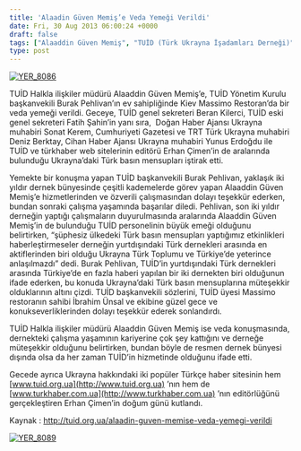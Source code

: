 ```yaml
---
title: 'Alaadin Güven Memiş’e Veda Yemeği Verildi'
date: Fri, 30 Aug 2013 06:00:24 +0000
draft: false
tags: ["Alaaddin Güven Memiş", "TUİD (Türk Ukrayna İşadamları Derneği)", "Ukrayna Türk Basını"]
type: post
---
```


[![YER_8086](http://burakpehlivan.org/wp-content/uploads/2013/08/YER_8086.jpg)](http://burakpehlivan.org/1760/alaadin-guven-memise-veda-yemegi-verildi/yer_8086/)

TUİD Halkla ilişkiler müdürü Alaaddin Güven Memiş’e, TUİD Yönetim Kurulu başkanvekili Burak Pehlivan’ın ev sahipliğinde Kiev Massimo Restoran’da bir veda yemeği verildi. Geceye, TUİD genel sekreteri Beran Kilerci, TUİD eski genel sekreteri Fatih Şahin’in yanı sıra,  Doğan Haber Ajansı Ukrayna  muhabiri Sonat Kerem, Cumhuriyeti Gazetesi ve TRT Türk Ukrayna muhabiri Deniz Berktay, Cihan Haber Ajansı Ukrayna muhabiri Yunus Erdoğdu ile TUİD ve türkhaber web sitelerinin editörü Erhan Çimen’in de aralarında bulunduğu Ukrayna’daki Türk basın mensupları iştirak etti.

Yemekte bir konuşma yapan TUİD başkanvekili Burak Pehlivan, yaklaşık iki yıldır dernek bünyesinde çeşitli kademelerde görev yapan Alaaddin Güven Memiş’e hizmetlerinden ve özverili çalışmasından dolayı teşekkür ederken, bundan sonraki çalışma yaşamında başarılar diledi. Pehlivan, son iki yıldır derneğin yaptığı çalışmaların duyurulmasında aralarında Alaaddin Güven Memiş’in de bulunduğu TUİD personelinin büyük emeği olduğunu belirtirken, “şüphesiz ülkedeki Türk basın mensupları yaptığımız etkinlikleri haberleştirmeseler derneğin yurtdışındaki Türk dernekleri arasında en aktiflerinden biri olduğu Ukrayna Türk Toplumu ve Türkiye’de yeterince anlaşılmazdı” dedi. Burak Pehlivan, TUİD’in yurtdışındaki Türk dernekleri arasında Türkiye’de en fazla haberi yapılan bir iki dernekten biri olduğunun ifade ederken, bu konuda Ukrayna’daki Türk basın mensuplarına müteşekkir olduklarının altını çizdi. TUİD başkanvekili sözlerini, TUİD üyesi Massimo restoranın sahibi İbrahim Ünsal ve ekibine güzel gece ve konukseverliklerinden dolayı teşekkür ederek sonlandırdı.

TUİD Halkla ilişkiler müdürü Alaaddin Güven Memiş ise veda konuşmasında, dernekteki çalışma yaşamının kariyerine çok şey kattığını ve derneğe müteşekkir olduğunu belirtirken, bundan böyle de resmen dernek bünyesi dışında olsa da her zaman TUİD’in hizmetinde olduğunu ifade etti.

Gecede ayrıca Ukrayna hakkındaki iki popüler Türkçe haber sitesinin hem [www.tuid.org.ua](http://www.tuid.org.ua) ’nın hem de [www.turkhaber.com.ua](http://www.turkhaber.com.ua) ’nın editörlüğünü gerçekleştiren Erhan Çimen’in doğum günü kutlandı.

Kaynak : http://tuid.org.ua/alaadin-guven-memise-veda-yemegi-verildi

[![YER_8089](http://burakpehlivan.org/wp-content/uploads/2013/08/YER_8089.jpg)](http://burakpehlivan.org/1760/alaadin-guven-memise-veda-yemegi-verildi/yer_8089/)